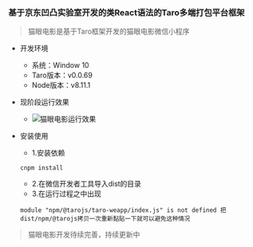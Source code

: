 ### 基于京东凹凸实验室开发的类React语法的Taro多端打包平台框架
> 猫眼电影是基于Taro框架开发的猫眼电影微信小程序

-  开发环境
    - 系统：Window 10
    - Taro版本：v0.0.69
    - Node版本：v8.11.1
- 现阶段运行效果

    - ![猫眼电影运行效果](https://github.com/Harhao/miniProgram/blob/master/demo.gif?raw=true)
- 安装使用
    - 1.安装依赖
    ```
    cnpm install
    ```
    - 2.在微信开发者工具导入dist的目录
    - 3.在运行过程之中出现
    ```
    module "npm/@tarojs/taro-weapp/index.js" is not defined 把dist/npm/@tarojs拷贝一次重新黏贴一下就可以避免这种情况
    ```
> 猫眼电影开发待续完善，持续更新中
